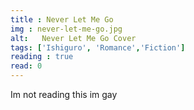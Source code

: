 ```yaml
---
title : Never Let Me Go
img : never-let-me-go.jpg
alt:   Never Let Me Go Cover
tags: ['Ishiguro', 'Romance','Fiction']
reading : true
read: 0
---
```


Im not reading this im gay